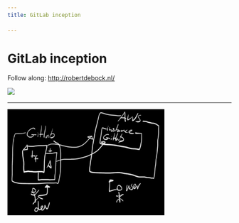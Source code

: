 ```yaml
---
title: GitLab inception

---
```


# GitLab inception

Follow along: http://robertdebock.nl/

<img src="https://api.qrserver.com/v1/create-qr-code/?size=350x350&data=http://robertdebock.nl/presentations/gitlab-inception/"/>

---

<img height="70%" width="70%" src="https://raw.githubusercontent.com/robertdebock/presentations/master/images/gitlab-inception.png"/>
